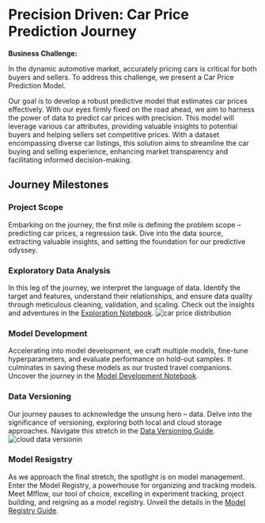 # Precision Driven: Car Price Prediction Journey

**Business Challenge:**

In the dynamic automotive market, accurately pricing cars is critical for both buyers and sellers. To address this challenge, we present a Car Price Prediction Model. 

Our goal is to develop a robust predictive model that estimates car prices effectively. With our eyes firmly fixed on the road ahead, we aim to harness the power of data to predict car prices with precision. This model will leverage various car attributes, providing valuable insights to potential buyers and helping sellers set competitive prices. With a dataset encompassing diverse car listings, this solution aims to streamline the car buying and selling experience, enhancing market transparency and facilitating informed decision-making.


## Journey Milestones

### Project Scope
Embarking on the journey, the first mile is defining the problem scope – predicting car prices, a regression task. Dive into the data source, extracting valuable insights, and setting the foundation for our predictive odyssey.

### Exploratory Data Analysis
In this leg of the journey, we interpret the language of data. Identify the target and features, understand their relationships, and ensure data quality through meticulous cleaning, validation, and scaling. Check out the insights and adventures in the [Exploration Notebook](/Car-Prices-Prediction/Data_Preprocessing_Exploration.ipynb).
![car price distribution](/Car-Prices-Prediction/imgs/eda_car_price_distribution.png)


### Model Development
Accelerating into model development, we craft multiple models, fine-tune hyperparameters, and evaluate performance on hold-out samples. It culminates in saving these models as our trusted travel companions. Uncover the journey in the [Model Development Notebook](/Car-Prices-Prediction/Model_Development.ipynb).

### Data Versioning
Our journey pauses to acknowledge the unsung hero – data. Delve into the significance of versioning, exploring both local and cloud storage approaches. Navigate this stretch in the [Data Versioning Guide](/Car-Prices-Prediction/Data_Versioning/README.md).
![cloud data versionin](/Car-Prices-Prediction/imgs/cloud_data_versioning.png)


### Model Resigstry
As we approach the final stretch, the spotlight is on model management. Enter the Model Registry, a powerhouse for organizing and tracking models. Meet Mlflow, our tool of choice, excelling in experiment tracking, project building, and reigning as a model registry. Unveil the details in the [Model Registry Guide](/Car-Prices-Prediction/Model_Registry/README.md).